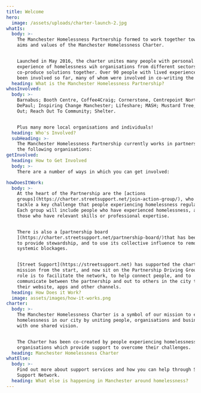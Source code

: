 ```yaml
---
title: Welcome
hero:
  image: /assets/uploads/charter-launch-2.jpg
whatIs:
  body: >-
    The Manchester Homelessness Partnership formed to work together towards the
    aims and values of the Manchester Homelessness Charter.


    Launched in May 2016, the charter unites many people with personal
    experience of homelessness wih organisations from different sectors, to
    co-produce solutions together. Over 90 people with lived experience have
    been involved so far, many of whom were involved in co-writing the charter.
  heading: What is the Manchester Homelessness Partnership?
whosInvolved:
  body: >-
    Barnabus; Booth Centre, Coffee4Craig; Cornerstone, Centrepoint North,
    DePaul; Inspiring Change Manchester; Lifeshare; MASH; Mustard Tree; On The
    Out; Reach Out To Community; Shelter.


    Plus many more local organisations and individuals!
  heading: Who's Involved?
  subHeading: >-
    The Manchester Homelessness Partnership currently works in partnership with
    the following organisations:
getInvolved:
  heading: How to Get Involved
  body: >-
    There are a number of ways in which you can get involved:

howDoesItWork:
  body: >-
    At the heart of the Partnership are the [actions
    groups](https://charter.streetsupport.net/join-action-group/), who each
    tackle a key challenge that people experiencing homelessness regularly face.
    Each group will include people who have experienced homelessness, as well as
    those who have relevant skills or professional expertise.


    There is also a [partnership board
    ](https://charter.streetsupport.net/partnership-board/)that has been set up
    to provide stewardship, and to use its collective influence to remove
    systemic blockages.


    [Street Support](https://streetsupport.net) has supported the charter
    mission from the start, and now sit on the Partnership Driving Group. Their
    role is to facilitate the network, to help connect people, and to
    communicate between the partnership and out to others in the city through
    their website, apps and other channels.
  heading: How Does it Work?
  image: assets/images/how-it-works.png
charter:
  body: >-
    The Manchester Homelessness Charter is a symbol of our mission to end
    homelessness in our city by uniting people, organisations and businesses
    with one shared vision.


    The Charter has been co-created by people experiencing homelessness, and
    organisations which provide support to overcome their challenges.
  heading: Manchester Homelessness Charter
whatElse:
  body: >-
    Find out more about support services and how you can help through Street
    Support Network.
  heading: What else is happening in Manchester around homelessness?
---
```


